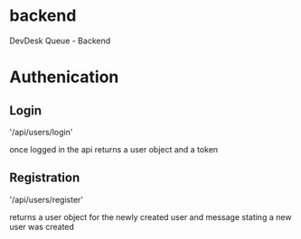 # backend
DevDesk Queue - Backend

# Authenication

## Login
'/api/users/login'

once logged in the api returns a user object and a token


## Registration
'/api/users/register'

returns a user object for the newly created user and message stating a new user was created


